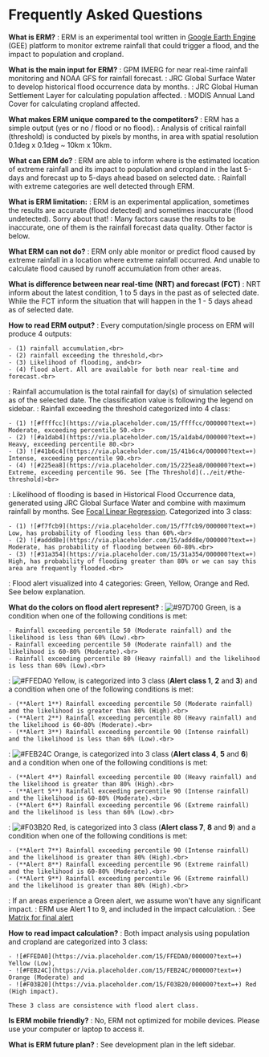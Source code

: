 # Frequently Asked Questions

**What is ERM?**
: ERM is an experimental tool written in [Google Earth Engine](https://earthengine.google.com) (GEE) platform to monitor extreme rainfall that could trigger a flood, and the impact to population and cropland.

**What is the main input for ERM?**
: GPM IMERG for near real-time rainfall monitoring and NOAA GFS for rainfall forecast.
: JRC Global Surface Water to develop historical flood occurrence data by months.
: JRC Global Human Settlement Layer for calculating population affected.
: MODIS Annual Land Cover for calculating cropland affected.

**What makes ERM unique compared to the competitors?**
: ERM has a simple output (yes or no / flood or no flood).
: Analysis of critical rainfall (threshold) is conducted by pixels by months, in area with spatial resolution 0.1deg x 0.1deg ~ 10km x 10km.

**What can ERM do?**
: ERM are able to inform where is the estimated location of extreme rainfall and its impact to population and cropland in the last 5-days and forecast up to 5-days ahead based on selected date.
: Rainfall with extreme categories are well detected through ERM.

**What is ERM limitation:**
: ERM is an experimental application, sometimes the results are accurate (flood detected) and sometimes inaccurate (flood undetected). Sorry about that!
: Many factors cause the results to be inaccurate, one of them is the rainfall forecast data quality. Other factor is below.

**What ERM can not do?**
: ERM only able monitor or predict flood caused by extreme rainfall in a location where extreme rainfall occurred. And unable to calculate flood caused by runoff accumulation from other areas.

**What is difference between near real-time (NRT) and forecast (FCT)**
: NRT inform about the latest condition, 1 to 5 days in the past as of selected date. While the FCT inform the situation that will happen in the 1 - 5 days ahead as of selected date.

**How to read ERM output?**
: Every computation/single process on ERM will produce 4 outputs: 

	- (1) rainfall accumulation,<br>
	- (2) rainfall exceeding the threshold,<br>
	- (3) Likelihood of flooding, and<br>
	- (4) flood alert. All are available for both near real-time and forecast.<br>

: Rainfall accumulation is the total rainfall for day(s) of simulation selected as of the selected date. The classification value is following the legend on sidebar.
: Rainfall exceeding the threshold categorized into 4 class: 

	- (1) ![#ffffcc](https://via.placeholder.com/15/ffffcc/000000?text=+) Moderate, exceeding percentile 50.<br>
	- (2) ![#a1dab4](https://via.placeholder.com/15/a1dab4/000000?text=+) Heavy, exceeding percentile 80.<br>
	- (3) ![#41b6c4](https://via.placeholder.com/15/41b6c4/000000?text=+) Intense, exceeding percentile 90.<br>
	- (4) ![#225ea8](https://via.placeholder.com/15/225ea8/000000?text=+) Extreme, exceeding percentile 96. See [The Threshold](../eit/#the-threshold)<br>

: Likelihood of flooding is based in Historical Flood Occurrence data, generated using JRC Global Surface Water and combine with maximum rainfall by months. See [Focal Linear Regression](../rof/#focal-linear-regression). Categorized into 3 class: 

	- (1) ![#f7fcb9](https://via.placeholder.com/15/f7fcb9/000000?text=+) Low, has probability of flooding less than 60%.<br>
	- (2) ![#addd8e](https://via.placeholder.com/15/addd8e/000000?text=+) Moderate, has probability of flooding between 60-80%.<br>
	- (3) ![#31a354](https://via.placeholder.com/15/31a354/000000?text=+) High, has probability of flooding greater than 80% or we can say this area are frequently flooded.<br>
	
: Flood alert visualized into 4 categories: Green, Yellow, Orange and Red. See below explanation.

**What do the colors on flood alert represent?**
: ![#97D700](https://via.placeholder.com/15/97D700/000000?text=+) Green, is a condition when one of the following conditions is met: 

	- Rainfall exceeding percentile 50 (Moderate rainfall) and the likelihood is less than 60% (Low).<br>
	- Rainfall exceeding percentile 50 (Moderate rainfall) and the likelihood is 60-80% (Moderate).<br>
	- Rainfall exceeding percentile 80 (Heavy rainfall) and the likelihood is less than 60% (Low).<br>

: ![#FFEDA0](https://via.placeholder.com/15/FFEDA0/000000?text=+) Yellow, is categorized into 3 class (**Alert class 1**, **2** and **3**) and a condition when one of the following conditions is met: 

	- (**Alert 1**) Rainfall exceeding percentile 50 (Moderate rainfall) and the likelihood is greater than 80% (High).<br>
	- (**Alert 2**) Rainfall exceeding percentile 80 (Heavy rainfall) and the likelihood is 60-80% (Moderate).<br>
	- (**Alert 3**) Rainfall exceeding percentile 90 (Intense rainfall) and the likelihood is less than 60% (Low).<br>

: ![#FEB24C](https://via.placeholder.com/15/FEB24C/000000?text=+) Orange, is categorized into 3 class (**Alert class 4**, **5** and **6**) and a condition when one of the following conditions is met: 

	- (**Alert 4**) Rainfall exceeding percentile 80 (Heavy rainfall) and the likelihood is greater than 80% (High).<br> 
	- (**Alert 5**) Rainfall exceeding percentile 90 (Intense rainfall) and the likelihood is 60-80% (Moderate).<br> 
	- (**Alert 6**) Rainfall exceeding percentile 96 (Extreme rainfall) and the likelihood is less than 60% (Low).<br>

: ![#F03B20](https://via.placeholder.com/15/F03B20/000000?text=+) Red, is categorized into 3 class (**Alert class 7**, **8** and **9**) and a condition when one of the following conditions is met:

	- (**Alert 7**) Rainfall exceeding percentile 90 (Intense rainfall) and the likelihood is greater than 80% (High).<br> 
	- (**Alert 8**) Rainfall exceeding percentile 96 (Extreme rainfall) and the likelihood is 60-80% (Moderate).<br> 
	- (**Alert 9**) Rainfall exceeding percentile 96 (Extreme rainfall) and the likelihood is greater than 80% (High).<br>

: If an areas experience a Green alert, we assume won't have any significant impact.
: ERM use Alert 1 to 9, and included in the impact calculation.
: See [Matrix for final alert](../rof/#matrix-for-final-alert)

**How to read impact calculation?**
: Both impact analysis using population and cropland are categorized into 3 class: 

	- ![#FFEDA0](https://via.placeholder.com/15/FFEDA0/000000?text=+) Yellow (Low), 
	- ![#FEB24C](https://via.placeholder.com/15/FEB24C/000000?text=+) Orange (Moderate) and 
	- ![#F03B20](https://via.placeholder.com/15/F03B20/000000?text=+) Red (High impact). 

	These 3 class are consistence with flood alert class.

**Is ERM mobile friendly?**
: No, ERM not optimized for mobile devices. Please use your computer or laptop to access it.

**What is ERM future plan?**
: See development plan in the left sidebar.